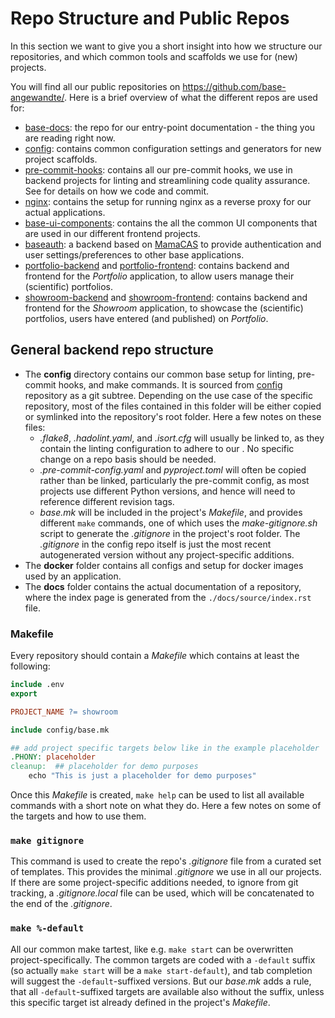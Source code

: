 # Repo Structure and Public Repos

In this section we want to give you a short insight into how we structure our repositories,
and which common tools and scaffolds we use for (new) projects.

You will find all our public repositories on https://github.com/base-angewandte/. Here is a brief overview of
what the different repos are used for:

- [base-docs](https://github.com/base-angewandte/base-docs): the repo for our entry-point documentation - the thing
  you are reading right now.
- [config](https://github.com/base-angewandte/config): contains common configuration settings and generators for
  new project scaffolds.
- [pre-commit-hooks](https://github.com/base-angewandte/pre-commit-hooks): contains all our pre-commit hooks,
  we use in backend projects for linting and streamlining code quality assurance. See [](./dev_guide.md) for details
  on how we code and commit.
- [nginx](https://github.com/base-angewandte/nginx): contains the setup for running nginx as a reverse proxy for our
  actual applications.
- [base-ui-components](https://github.com/base-angewandte/base-ui-components): contains the all the common UI components
  that are used in our different frontend projects.
- [baseauth](https://github.com/base-angewandte/baseauth): a backend based on
  [MamaCAS](https://django-mama-cas.readthedocs.io/en/latest/) to provide authentication and user settings/preferences
  to other base applications.
- [portfolio-backend](https://github.com/base-angewandte/portfolio-backend) and
  [portfolio-frontend](https://github.com/base-angewandte/portfolio-frontend): contains backend and frontend for the
  _Portfolio_ application, to allow users manage their (scientific) portfolios.
- [showroom-backend](https://github.com/base-angewandte/showroom-backend) and
  [showroom-frontend](https://github.com/base-angewandte/showroom-frontend): contains backend and frontend for the
  _Showroom_ application, to showcase the (scientific) portfolios, users have entered (and published) on _Portfolio_.

## General backend repo structure

- The **config** directory contains our common base setup for linting, pre-commit hooks, and make commands. It is
  sourced from [config](https://github.com/base-angewandte/config) repository as a git subtree. Depending on the use
  case of the specific repository, most of the files contained in this folder will be either copied or symlinked into
  the repository's root folder. Here a few notes on these files:
  - _.flake8_, _.hadolint.yaml_, and _.isort.cfg_ will usually be linked to, as they contain the linting configuration
    to adhere to our [](./dev_guide.md#coding-conventions). No specific change on a repo basis should be needed.
  - _.pre-commit-config.yaml_ and _pyproject.toml_ will often be copied rather than be linked, particularly the
    pre-commit config, as most projects use different Python versions, and hence will need to reference different
    revision tags.
  - _base&period;mk_ will be included in the project's _Makefile_, and provides different `make` commands, one of which uses
    the _make-gitignore&period;sh_ script to generate the _.gitignore_ in the project's root folder. The _.gitignore_ in the
    config repo itself is just the most recent autogenerated version without any project-specific additions.
    <!-- Internal writer's note: the use of &period; instead of . in base.mk and make-gitignore.sh is needed, because
         linkify would otherwise make a link out of these two filenames -->
- The **docker** folder contains all configs and setup for docker images used by an application.
- The **docs** folder contains the actual documentation of a repository, where the index page is generated from the
  `./docs/source/index.rst` file.

### Makefile

Every repository should contain a _Makefile_ which contains at least the following:

```makefile
include .env
export

PROJECT_NAME ?= showroom

include config/base.mk

## add project specific targets below like in the example placeholder
.PHONY: placeholder
cleanup:  ## placeholder for demo purposes
    echo "This is just a placeholder for demo purposes"
```

Once this _Makefile_ is created, `make help` can be used to list all available commands with a short note on what they
do. Here a few notes on some of the targets and how to use them.

### `make gitignore`

This command is used to create the repo's _.gitignore_ file from a curated set of templates. This provides the minimal
_.gitignore_ we use in all our projects. If there are some project-specific additions needed, to ignore from git
tracking, a _.gitignore.local_ file can be used, which will be concatenated to the end of the _.gitignore_.

### `make %-default`

All our common make tartest, like e.g. `make start` can be overwritten project-specifically. The common targets are
coded with a `-default` suffix (so actually `make start` will be a `make start-default`), and tab completion will
suggest the `-default`-suffixed versions. But our _base&period;mk_ adds a rule, that all `-default`-suffixed targets are
available also without the suffix, unless this specific target ist already defined in the project's _Makefile_.

